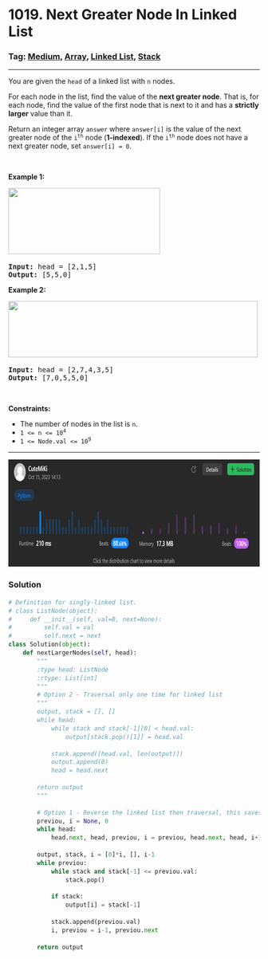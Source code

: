 # 1019. Next Greater Node In Linked List
### Tag: [Medium](https://github.com/TheOnlyMiki/LeetCode-For-Fun/tree/main#medium-level), [Array](https://github.com/TheOnlyMiki/LeetCode-For-Fun/tree/main#array), [Linked List](https://github.com/TheOnlyMiki/LeetCode-For-Fun/tree/main#linked-list), [Stack](https://github.com/TheOnlyMiki/LeetCode-For-Fun/tree/main#stack)
---
<div class="px-5 pt-4"><div class="flex"></div><div class="xFUwe" data-track-load="description_content"><p>You are given the <code>head</code> of a linked list with <code>n</code> nodes.</p>

<p>For each node in the list, find the value of the <strong>next greater node</strong>. That is, for each node, find the value of the first node that is next to it and has a <strong>strictly larger</strong> value than it.</p>

<p>Return an integer array <code>answer</code> where <code>answer[i]</code> is the value of the next greater node of the <code>i<sup>th</sup></code> node (<strong>1-indexed</strong>). If the <code>i<sup>th</sup></code> node does not have a next greater node, set <code>answer[i] = 0</code>.</p>

<p>&nbsp;</p>
<p><strong class="example">Example 1:</strong></p>
<img alt="" src="https://assets.leetcode.com/uploads/2021/08/05/linkedlistnext1.jpg" style="width: 304px; height: 133px;">
<pre><strong>Input:</strong> head = [2,1,5]
<strong>Output:</strong> [5,5,0]
</pre>

<p><strong class="example">Example 2:</strong></p>
<img alt="" src="https://assets.leetcode.com/uploads/2021/08/05/linkedlistnext2.jpg" style="width: 500px; height: 113px;">
<pre><strong>Input:</strong> head = [2,7,4,3,5]
<strong>Output:</strong> [7,0,5,5,0]
</pre>

<p>&nbsp;</p>
<p><strong>Constraints:</strong></p>

<ul>
	<li>The number of nodes in the list is <code>n</code>.</li>
	<li><code>1 &lt;= n &lt;= 10<sup>4</sup></code></li>
	<li><code>1 &lt;= Node.val &lt;= 10<sup>9</sup></code></li>
</ul>
</div></div>

---
<img src="Submit.png" width="700" height="215" />

### Solution

```python
# Definition for singly-linked list.
# class ListNode(object):
#     def __init__(self, val=0, next=None):
#         self.val = val
#         self.next = next
class Solution(object):
    def nextLargerNodes(self, head):
        """
        :type head: ListNode
        :rtype: List[int]
        """
        # Option 2 - Traversal only one time for linked list
        """
        output, stack = [], []
        while head:
            while stack and stack[-1][0] < head.val:
                output[stack.pop()[1]] = head.val
            
            stack.append([head.val, len(output)])
            output.append(0)
            head = head.next

        return output
        """

        # Option 1 - Reverse the linked list then traversal, this saves a lot of memory spaces
        previou, i = None, 0
        while head:
            head.next, head, previou, i = previou, head.next, head, i+1

        output, stack, i = [0]*i, [], i-1
        while previou:
            while stack and stack[-1] <= previou.val:
                stack.pop()

            if stack:
                output[i] = stack[-1]

            stack.append(previou.val)
            i, previou = i-1, previou.next
        
        return output
```
